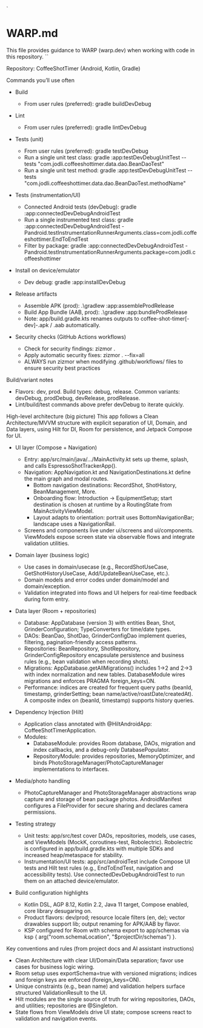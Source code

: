 `

# WARP.md

This file provides guidance to WARP (warp.dev) when working with code in this repository.
``

Repository: CoffeeShotTimer (Android, Kotlin, Gradle)

Commands you’ll use often

- Build
  - From user rules (preferred): gradle buildDevDebug

- Lint
  - From user rules (preferred): gradle lintDevDebug

- Tests (unit)
  - From user rules (preferred): gradle testDevDebug
  - Run a single unit test class: gradle :app:testDevDebugUnitTest --tests "com.jodli.coffeeshottimer.data.dao.BeanDaoTest"
  - Run a single unit test method: gradle :app:testDevDebugUnitTest --tests "com.jodli.coffeeshottimer.data.dao.BeanDaoTest.methodName"

- Tests (instrumentation/UI)
  - Connected Android tests (devDebug): gradle :app:connectedDevDebugAndroidTest
  - Run a single instrumented test class: gradle :app:connectedDevDebugAndroidTest -Pandroid.testInstrumentationRunnerArguments.class=com.jodli.coffeeshottimer.EndToEndTest
  - Filter by package: gradle :app:connectedDevDebugAndroidTest -Pandroid.testInstrumentationRunnerArguments.package=com.jodli.coffeeshottimer

- Install on device/emulator
  - Dev debug: gradle :app:installDevDebug

- Release artifacts
  - Assemble APK (prod): .\gradlew :app:assembleProdRelease
  - Build App Bundle (AAB, prod): .\gradlew :app:bundleProdRelease
  - Note: app/build.gradle.kts renames outputs to coffee-shot-timer[-dev]-<version>.apk / .aab automatically.

- Security checks (GitHub Actions workflows)
  - Check for security findings: zizmor .
  - Apply automatic security fixes: zizmor . --fix=all
  - ALWAYS run zizmor when modifying .github/workflows/ files to ensure security best practices

Build/variant notes

- Flavors: dev, prod. Build types: debug, release. Common variants: devDebug, prodDebug, devRelease, prodRelease.
- Lint/build/test commands above prefer devDebug to iterate quickly.

High-level architecture (big picture)
This app follows a Clean Architecture/MVVM structure with explicit separation of UI, Domain, and Data layers, using Hilt for DI, Room for persistence, and Jetpack Compose for UI.

- UI layer (Compose + Navigation)
  - Entry: app/src/main/java/.../MainActivity.kt sets up theme, splash, and calls EspressoShotTrackerApp().
  - Navigation: AppNavigation.kt and NavigationDestinations.kt define the main graph and modal routes.
    - Bottom navigation destinations: RecordShot, ShotHistory, BeanManagement, More.
    - Onboarding flow: Introduction → EquipmentSetup; start destination is chosen at runtime by a RoutingState from MainActivityViewModel.
    - Layout adapts to orientation: portrait uses BottomNavigationBar; landscape uses a NavigationRail.
  - Screens and components live under ui/screens and ui/components. ViewModels expose screen state via observable flows and integrate validation utilities.

- Domain layer (business logic)
  - Use cases in domain/usecase (e.g., RecordShotUseCase, GetShotHistoryUseCase, Add/UpdateBeanUseCase, etc.).
  - Domain models and error codes under domain/model and domain/exception.
  - Validation integrated into flows and UI helpers for real-time feedback during form entry.

- Data layer (Room + repositories)
  - Database: AppDatabase (version 3) with entities Bean, Shot, GrinderConfiguration; TypeConverters for time/date types.
  - DAOs: BeanDao, ShotDao, GrinderConfigDao implement queries, filtering, pagination-friendly access patterns.
  - Repositories: BeanRepository, ShotRepository, GrinderConfigRepository encapsulate persistence and business rules (e.g., bean validation when recording shots).
  - Migrations: AppDatabase.getAllMigrations() includes 1→2 and 2→3 with index normalization and new tables. DatabaseModule wires migrations and enforces PRAGMA foreign_keys=ON.
  - Performance: indices are created for frequent query paths (beanId, timestamp, grinderSetting; bean name/active/roastDate/createdAt). A composite index on (beanId, timestamp) supports history queries.

- Dependency Injection (Hilt)
  - Application class annotated with @HiltAndroidApp: CoffeeShotTimerApplication.
  - Modules:
    - DatabaseModule: provides Room database, DAOs, migration and index callbacks, and a debug-only DatabasePopulator.
    - RepositoryModule: provides repositories, MemoryOptimizer, and binds PhotoStorageManager/PhotoCaptureManager implementations to interfaces.

- Media/photo handling
  - PhotoCaptureManager and PhotoStorageManager abstractions wrap capture and storage of bean package photos. AndroidManifest configures a FileProvider for secure sharing and declares camera permissions.

- Testing strategy
  - Unit tests: app/src/test cover DAOs, repositories, models, use cases, and ViewModels (MockK, coroutines-test, Robolectric). Robolectric is configured in app/build.gradle.kts with multiple SDKs and increased heap/metaspace for stability.
  - Instrumentation/UI tests: app/src/androidTest include Compose UI tests and Hilt test rules (e.g., EndToEndTest, navigation and accessibility tests). Use connectedDevDebugAndroidTest to run them on an attached device/emulator.

- Build configuration highlights
  - Kotlin DSL, AGP 8.12, Kotlin 2.2, Java 11 target, Compose enabled, core library desugaring on.
  - Product flavors: dev/prod; resource locale filters (en, de); vector drawables support lib; output renaming for APK/AAB by flavor.
  - KSP configured for Room with schema export to app/schemas via ksp { arg("room.schemaLocation", "$projectDir/schemas") }.

Key conventions and rules (from project docs and AI assistant instructions)

- Clean Architecture with clear UI/Domain/Data separation; favor use cases for business logic wiring.
- Room setup uses exportSchema=true with versioned migrations; indices and foreign keys are enforced (foreign_keys=ON).
- Unique constraints (e.g., bean name) and validation helpers surface structured ValidationResult to the UI.
- Hilt modules are the single source of truth for wiring repositories, DAOs, and utilities; repositories are @Singleton.
- State flows from ViewModels drive UI state; compose screens react to validation and navigation events.

